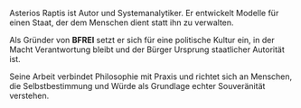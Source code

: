 Asterios Raptis ist Autor und Systemanalytiker. Er entwickelt Modelle für einen Staat, der dem Menschen dient statt ihn
zu verwalten.

Als Gründer von **BFREI** setzt er sich für eine politische Kultur ein, in der Macht Verantwortung bleibt und der Bürger
Ursprung staatlicher Autorität ist.

Seine Arbeit verbindet Philosophie mit Praxis und richtet sich an Menschen, die Selbstbestimmung und Würde als Grundlage
echter Souveränität verstehen.

